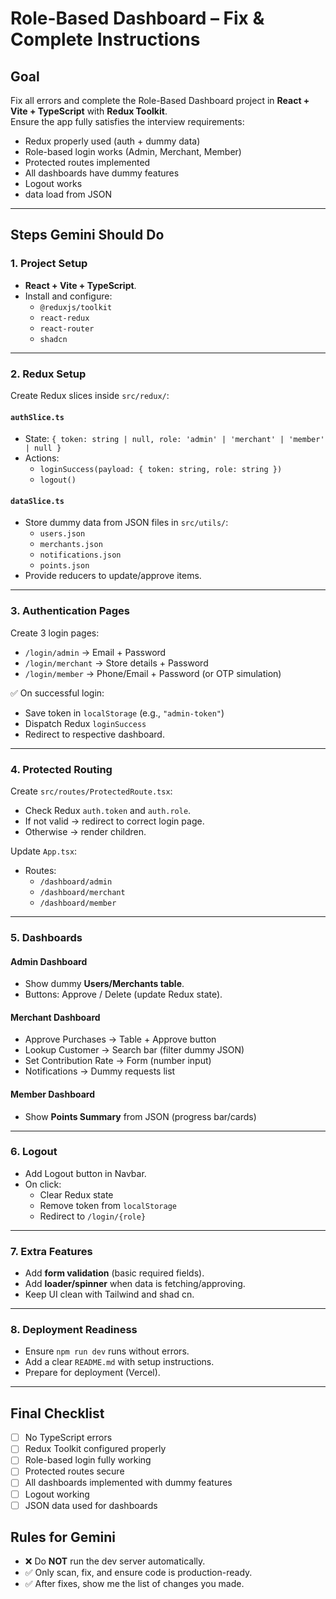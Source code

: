 # Role-Based Dashboard – Fix & Complete Instructions

## Goal

Fix all errors and complete the Role-Based Dashboard project in **React + Vite + TypeScript** with **Redux Toolkit**.  
Ensure the app fully satisfies the interview requirements:

- Redux properly used (auth + dummy data)
- Role-based login works (Admin, Merchant, Member)
- Protected routes implemented
- All dashboards have dummy features
- Logout works
- data load from JSON

---

## Steps Gemini Should Do

### 1. Project Setup

- **React + Vite + TypeScript**.
- Install and configure:
  - `@reduxjs/toolkit`
  - `react-redux`
  - `react-router`
  - `shadcn` 

---

### 2. Redux Setup

Create Redux slices inside `src/redux/`:

#### `authSlice.ts`

- State: `{ token: string | null, role: 'admin' | 'merchant' | 'member' | null }`
- Actions:
  - `loginSuccess(payload: { token: string, role: string })`
  - `logout()`

#### `dataSlice.ts`

- Store dummy data from JSON files in `src/utils/`:
  - `users.json`
  - `merchants.json`
  - `notifications.json`
  - `points.json`
- Provide reducers to update/approve items.

---

### 3. Authentication Pages

Create 3 login pages:

- `/login/admin` → Email + Password
- `/login/merchant` → Store details + Password
- `/login/member` → Phone/Email + Password (or OTP simulation)

✅ On successful login:

- Save token in `localStorage` (e.g., `"admin-token"`)
- Dispatch Redux `loginSuccess`
- Redirect to respective dashboard.

---

### 4. Protected Routing

Create `src/routes/ProtectedRoute.tsx`:

- Check Redux `auth.token` and `auth.role`.
- If not valid → redirect to correct login page.
- Otherwise → render children.

Update `App.tsx`:

- Routes:
  - `/dashboard/admin`
  - `/dashboard/merchant`
  - `/dashboard/member`

---

### 5. Dashboards

#### Admin Dashboard

- Show dummy **Users/Merchants table**.
- Buttons: Approve / Delete (update Redux state).

#### Merchant Dashboard

- Approve Purchases → Table + Approve button
- Lookup Customer → Search bar (filter dummy JSON)
- Set Contribution Rate → Form (number input)
- Notifications → Dummy requests list

#### Member Dashboard

- Show **Points Summary** from JSON (progress bar/cards)

---

### 6. Logout

- Add Logout button in Navbar.
- On click:
  - Clear Redux state
  - Remove token from `localStorage`
  - Redirect to `/login/{role}`

---

### 7. Extra Features

- Add **form validation** (basic required fields).
- Add **loader/spinner** when data is fetching/approving.
- Keep UI clean with Tailwind and shad cn.

---

### 8. Deployment Readiness

- Ensure `npm run dev` runs without errors.
- Add a clear `README.md` with setup instructions.
- Prepare for deployment (Vercel).

---

## Final Checklist

- [ ] No TypeScript errors
- [ ] Redux Toolkit configured properly
- [ ] Role-based login fully working
- [ ] Protected routes secure
- [ ] All dashboards implemented with dummy features
- [ ] Logout working
- [ ] JSON data used for dashboards

## Rules for Gemini

- ❌ Do **NOT** run the dev server automatically.
- ✅ Only scan, fix, and ensure code is production-ready.
- ✅ After fixes, show me the list of changes you made.
